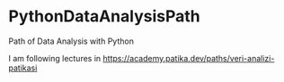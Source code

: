 # PythonDataAnalysisPath
Path of Data Analysis with Python

I am following lectures in https://academy.patika.dev/paths/veri-analizi-patikasi
